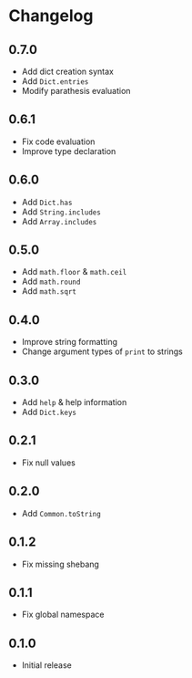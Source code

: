 # Changelog

## 0.7.0

- Add dict creation syntax
- Add `Dict.entries`
- Modify parathesis evaluation

## 0.6.1

- Fix code evaluation
- Improve type declaration

## 0.6.0

- Add `Dict.has`
- Add `String.includes`
- Add `Array.includes`

## 0.5.0

- Add `math.floor` & `math.ceil`
- Add `math.round`
- Add `math.sqrt`

## 0.4.0

- Improve string formatting
- Change argument types of `print` to strings

## 0.3.0

- Add `help` & help information
- Add `Dict.keys`

## 0.2.1

- Fix null values

## 0.2.0

- Add `Common.toString`

## 0.1.2

- Fix missing shebang

## 0.1.1

- Fix global namespace

## 0.1.0

- Initial release
